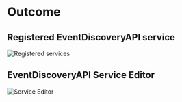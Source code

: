 # Outcome

## Registered EventDiscoveryAPI service

![Registered services](https://i.imgur.com/M5JKQX5.png)

## EventDiscoveryAPI Service Editor

![Service Editor](https://i.imgur.com/8I1s9lP.png)